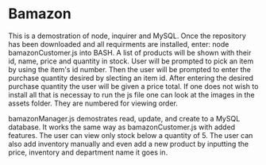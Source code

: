 # Bamazon

This is a demostration of node, inquirer and MySQL. Once the repository has been downloaded and all requirments are installed, enter: node bamazonCustomer.js into BASH. A list  of products will be shown with their id, name, price and quantity in stock. User will be prompted to pick an item by using the item's id number. Then the user will be prompted to enter the purchase quantity desired by slecting an item id. After entering the desired purchase quantity the user will be given a price total. If one does not wish to install all that is necessay to run the js file one can look at the images in the assets folder. They are numbered for viewing order. 

bamazonManager.js demostrates read, update, and create to a  MySQL database. It works the same way as bamazonCustomer.js with added features. The user can view only stock below a quantity of 5. The user can also add inventory manually and even add a new product by inputting the price, inventory and department name it goes in.  